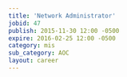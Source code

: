```yaml
---
title: 'Network Administrator'
jobid: 47
publish: 2015-11-30 12:00 -0500
expire: 2016-02-25 12:00 -0500
category: mis
sub_category: AOC
layout: career
---
```

